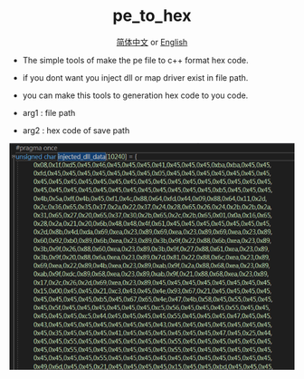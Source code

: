 <div align="center">

# pe_to_hex

[简体中文](README-zh.md) or [English](README.md)  

</div>

- The simple tools of make the pe file to c++ format hex code.
- if you dont want you inject dll or map driver exist in file path.
- you can make this tools to generation hex code to you code.

- arg1 : file path
- arg2 : hex code of save path

<img  src="img/1.png">
